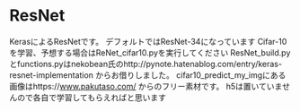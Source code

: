 # ResNet
KerasによるResNetです。
デフォルトではResNet-34になっています
Cifar-10を学習、予想する場合はReNet_cifar10.pyを実行してください
ResNet_build.pyとfunctions.pyはnekobean氏のhttp://pynote.hatenablog.com/entry/keras-resnet-implementation
からお借りしました。
cifar10_predict_my_imgにある画像はhttps://www.pakutaso.com/ からのフリー素材です。
h5は置いていませんので各自で学習してもらえればと思います
